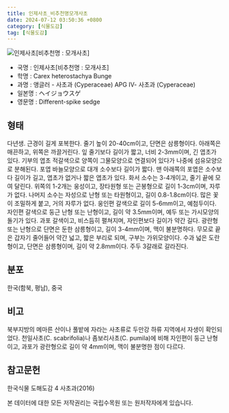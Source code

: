 ```yaml
---
title: 인제사초_비추천명모개사초
date: 2024-07-12 03:50:36 +0800
category: [식물도감]
tag: [식물도감]
---
```




![인제사초[비추천명 : 모개사초]](/fileUpload/plants/basic/Cyperaceae/Carex/5207/1_th2.JPG)
- 국명 : 인제사초[비추천명 : 모개사초]
- 학명 : Carex heterostachya Bunge
- 과명 : 앵글러 - 사초과 (Cyperaceae) APG Ⅳ- 사초과 (Cyperaceae)
- 일본명 : ヘイジョウスゲ
- 영문명 : Different-spike sedge


## 형태
다년생. 근경이 길게 포복한다. 줄기 높이 20-40cm이고, 단면은 삼릉형이다. 아래쪽은 매끈하고, 위쪽은 까끌거린다. 잎 줄기보다 길이가 짧고, 너비 2-3mm이며, 긴 엽초가 있다. 기부의 엽초 적갈색으로 양쪽이 그물모양으로 연결되어 있다가 나중에 섬유모양으로 분해된다. 포엽 바늘모양으로 대개 소수보다 길이가 짧다. 맨 아래쪽의 포엽은 소수보다 길이가 길고, 엽초가 없거나 짧은 엽초가 있다. 화서 소수는 3-4개이고, 줄기 끝에 모여 달린다. 위쪽의 1-2개는 웅성이고, 장타원형 또는 곤봉형으로 길이 1-3cm이며, 자루가 없다. 나머지 소수는 자성으로 난형 또는 타원형이고, 길이 0.8-1.8cm이다. 많은 꽃이 조밀하게 붙고, 거의 자루가 없다. 웅인편 갈색으로 길이 5-6mm이고, 예첨두이다. 자인편 갈색으로 둥근 난형 또는 난형이고, 길이 약 3.5mm이며, 예두 또는 가시모양의 돌기가 있다. 과포 갈색이고, 비스듬히 펼쳐지며, 자인편보다 길이가 약간 길다. 광란형 또는 난형으로 단면은 둔한 삼릉형이고, 길이 3-4mm이며, 맥이 불분명하다. 무모로 끝은 갑자기 줄어들어 약간 넓고, 짧은 부리로 되며, 구부는 가위모양이다. 수과 넓은 도란형이고, 단면은 삼릉형이며, 길이 약 2.8mm이다. 주두 3갈래로 갈라진다.
## 분포
한국(함북, 평남), 중국
## 비고
북부지방의 메마른 산이나 풀밭에 자라는 사초류로 두만강 하류 지역에서 자생이 확인되었다. 천일사초(C. scabrifolia)나 좀보리사초(C. pumila)에 비해 자인편이 둥근 난형이고, 과포가 광란형으로 길이 약 4mm이며, 맥이 불분명한 점이 다르다.
## 참고문헌
한국식물 도해도감 4 사초과(2016)






본 데이터에 대한 모든 저작권리는 국립수목원 또는 원저작자에게 있습니다.
